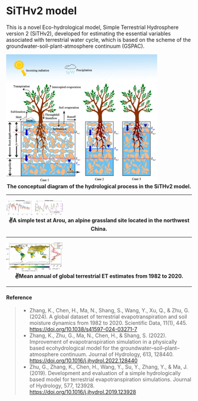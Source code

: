 # SiTHv2 model

This is a novel Eco-hydrological model, Simple Terrestrial Hydrosphere version 2 (SiTHv2), developed for estimating the essential variables associated with terrestrial water cycle, which is based on the scheme of the groundwater-soil-plant-atmosphere continuum (GSPAC).

<img src="image\fig1.png" alt="fig1" style="zoom:40%;" />

<center><strong>The conceptual diagram of the hydrological process in the SiTHv2 model.</strong></center>

---



<img src="image\testFigure_Arou.png" style="zoom: 15%;" />

<center><strong>✌️A simple test at Arou, an alpine grassland site located in the northwest China.</strong></center>

---



<img src="image\GlobalET3.png" style="zoom: 15%;" />

<center><strong>✌️Mean annual of global terrestrial ET estimates from 1982 to 2020.</strong></center>

---



#### Reference

>- Zhang, K., Chen, H., Ma, N., Shang, S., Wang, Y., Xu, Q., & Zhu, G. (2024). A global dataset of terrestrial evapotranspiration and soil moisture dynamics from 1982 to 2020. Scientific Data, 11(1), 445. https://doi.org/10.1038/s41597-024-03271-7
>- Zhang, K., Zhu, G., Ma, N., Chen, H., & Shang, S. (2022). Improvement of evapotranspiration simulation in a physically based ecohydrological model for the groundwater–soil–plant–atmosphere continuum. Journal of Hydrology, 613, 128440. https://doi.org/10.1016/j.jhydrol.2022.128440
>- Zhu, G., Zhang, K., Chen, H., Wang, Y., Su, Y., Zhang, Y., & Ma, J. (2019). Development and evaluation of a simple hydrologically based model for terrestrial evapotranspiration simulations. Journal of Hydrology, 577, 123928. https://doi.org/10.1016/j.jhydrol.2019.123928










